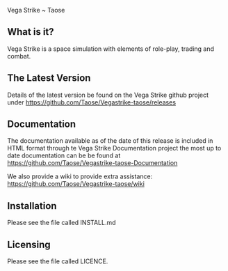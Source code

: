 Vega Strike ~ Taose

## What is it?

Vega Strike is a space simulation with elements of role-play, trading 
and combat. 

## The Latest Version

Details of the latest version be found on the Vega Strike github project
under https://github.com/Taose/Vegastrike-taose/releases

## Documentation

The documentation available as of the date of this release is included 
in HTML format through te Vega Strike Documentation project the most 
up to date documentation can be be found at 
https://github.com/Taose/Vegastrike-taose-Documentation

We also provide a wiki to provide extra assistance:
https://github.com/Taose/Vegastrike-taose/wiki

## Installation

Please see the file called INSTALL.md

## Licensing

Please see the file called LICENCE.


